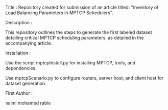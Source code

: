 Title  :  Repository created for submission of an article titled: "Inventory of Load Balancing Parameters in MPTCP Schedulers".


Description :

This repository outlines the steps to generate the first labeled dataset detailing critical MPTCP scheduling parameters, as detailed in the accompanying article. 


Installation :

Use the script mptcpInstall.py for installing MPTCP, tools, and dependencies.

Use mptcpScenario.py to configure routers, server host, and client host for dataset generation.


First Author :

naimi mohamed rabie
